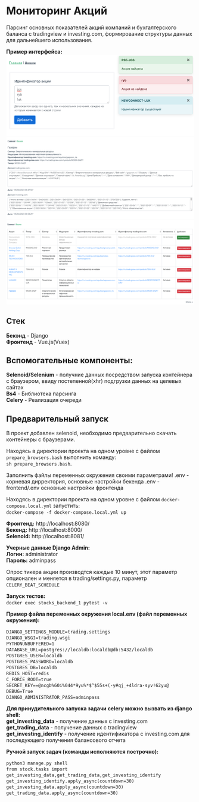 # Мониторинг Акций

Парсинг основных показателей акций компаний и бухгалтерского баланса с tradingview и investing.com, формирование структуры данных для дальнейшего использования.

**Пример интерфейса:**
![Добавление акции](/frontend/src/assets/add_stock.png?raw=true "Добавление акции")
![Страница акции](/frontend/src/assets/stock_info.png?raw=true "Страница акции")
![Список акций](/frontend/src/assets/stock_list.png?raw=true "Список акций")
  
## Стек
**Бекэнд** - Django  
**Фронтенд** - Vue.js(Vuex)  

## Вспомогательные компоненты:    
**Selenoid/Selenium** - получние данных посредством запуска контейнера с браузером, ввиду постепенной(xhr) подгрузки данных на целевых сайтах  
**Bs4** - Библиотека парсинга  
**Celery** - Реализация очереди  


## Предварительный запуск  

В проект добавлен selenoid, необходимо предварительно скачать контейнеры с браузерами.  

Находясь в директории проекта на одном уровне с файлом `prepare_browsers.bash` выполнить команду:  
`sh prepare_browsers.bash`.

Заполнить файлы переменных окружения своими параметрами!
.env - корневая дирректория, основные настройки бекенда
.env - frontend/.env основные настройки фронтенда

Находясь в директории проекта на одном уровне с файлом `docker-compose.local.yml` запустить:  
`docker-compose -f docker-compose.local.yml up`

**Фронтенд:** http://localhost:8080/  
**Бекенд:** http://localhost:8000/  
**Selenoid:** http://localhost:8081/  

**Учерные данные Django Admin:**  
**Логин:** administrator  
**Пароль:** adminpass  

Опрос тикера акции производтся каждые 10 минут, этот параметр опционален и меняется в trading/settings.py, параметр `CELERY_BEAT_SCHEDULE`  

**Запуск тестов:**  
`docker exec stocks_backend_1 pytest -v`


**Пример файла переменных окружения local.env (файл переменных окружения):**  
```
DJANGO_SETTINGS_MODULE=trading.settings
DJANGO_WSGI=trading.wsgi
PYTHONUNBUFFERED=1
DATABASE_URL=postgres://localdb:localdb@db:5432/localdb
POSTGRES_USER=localdb
POSTGRES_PASSWORD=localdb
POSTGRES_DB=localdb
REDIS_HOST=redis
C_FORCE_ROOT=true
SECRET_KEY==@ncgb%60i%044*9yu%*$^$55s+(-y#qj_+4ldra-syv!62yu@
DEBUG=True
DJANGO_ADMINISTRATOR_PASS=adminpass
```

**Для принудительного запуска задачи celery можно вызвать из django shell:**    
**get_investing_data** - получение данных с investing.com  
**get_trading_data** - получение данных с tradingview  
**get_investing_identify** - получение идентификатора с investing.com для последующего получения балансового отчета  

**Ручной запуск задач (команды исполняются построчно):** 
```docker exec -it stocks_backend_1 sh    
python3 manage.py shell  
from stock.tasks import get_investing_data,get_trading_data,get_investing_identify  
get_investing_identify.apply_async(countdown=30)  
get_investing_data.apply_async(countdown=30)  
get_trading_data.apply_async(countdown=30)
```





